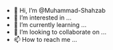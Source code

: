 - 👋 Hi, I’m @Muhammad-Shahzab
- 👀 I’m interested in ...
- 🌱 I’m currently learning ...
- 💞️ I’m looking to collaborate on ...
- 📫 How to reach me ...

<!---
Muhammad-Shahzab/Muhammad-Shahzab is a ✨ special ✨ repository because its `README.md` (this file) appears on your GitHub profile.
You can click the Preview link to take a look at your changes.
--->
